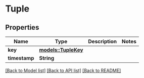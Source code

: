 # Tuple

## Properties

Name | Type | Description | Notes
------------ | ------------- | ------------- | -------------
**key** | [**models::TupleKey**](TupleKey.md) |  | 
**timestamp** | **String** |  | 

[[Back to Model list]](../README.md#documentation-for-models) [[Back to API list]](../README.md#documentation-for-api-endpoints) [[Back to README]](../README.md)


